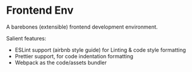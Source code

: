 # Frontend Env

A barebones (extensible) frontend development environment.

Salient features:

- ESLint support (airbnb style guide) for Linting & code style formatting
- Prettier support, for code indentation formatting
- Webpack as the code/assets bundler
